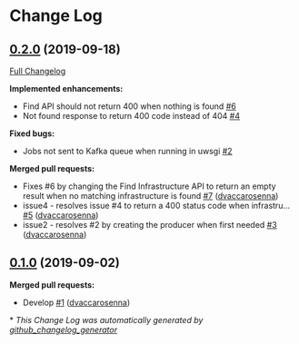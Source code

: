 # Change Log

## [0.2.0](https://github.com/accanto-systems/ignition/tree/0.2.0) (2019-09-18)
[Full Changelog](https://github.com/accanto-systems/ignition/compare/0.1.0...0.2.0)

**Implemented enhancements:**

- Find API should not return 400 when nothing is found [\#6](https://github.com/accanto-systems/ignition/issues/6)
- Not found response to return 400 code instead of 404 [\#4](https://github.com/accanto-systems/ignition/issues/4)

**Fixed bugs:**

- Jobs not sent to Kafka queue when running in uwsgi  [\#2](https://github.com/accanto-systems/ignition/issues/2)

**Merged pull requests:**

- Fixes \#6 by changing the Find Infrastructure API to return an empty result when no matching infrastructure is found [\#7](https://github.com/accanto-systems/ignition/pull/7) ([dvaccarosenna](https://github.com/dvaccarosenna))
- issue4 - resolves issue \#4 to return a 400 status code when infrastru… [\#5](https://github.com/accanto-systems/ignition/pull/5) ([dvaccarosenna](https://github.com/dvaccarosenna))
- issue2 - resolves \#2 by creating the producer when first needed [\#3](https://github.com/accanto-systems/ignition/pull/3) ([dvaccarosenna](https://github.com/dvaccarosenna))

## [0.1.0](https://github.com/accanto-systems/ignition/tree/0.1.0) (2019-09-02)
**Merged pull requests:**

- Develop [\#1](https://github.com/accanto-systems/ignition/pull/1) ([dvaccarosenna](https://github.com/dvaccarosenna))



\* *This Change Log was automatically generated by [github_changelog_generator](https://github.com/skywinder/Github-Changelog-Generator)*